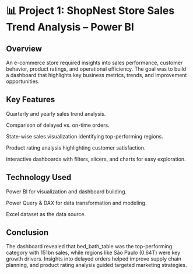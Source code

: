 

# 📊 Project 1: ShopNest Store Sales Trend Analysis – Power BI
## Overview

An e-commerce store required insights into sales performance, customer behavior, product ratings, and operational efficiency. The goal was to build a dashboard that highlights key business metrics, trends, and improvement opportunities.

## Key Features

Quarterly and yearly sales trend analysis.

Comparison of delayed vs. on-time orders.

State-wise sales visualization identifying top-performing regions.

Product rating analysis highlighting customer satisfaction.

Interactive dashboards with filters, slicers, and charts for easy exploration.

## Technology Used

Power BI for visualization and dashboard building.

Power Query & DAX for data transformation and modeling.

Excel dataset as the data source.

## Conclusion

The dashboard revealed that bed_bath_table was the top-performing category with 151bn sales, while regions like São Paulo (0.64T) were key growth drivers. Insights into delayed orders helped improve supply chain planning, and product rating analysis guided targeted marketing strategies.
